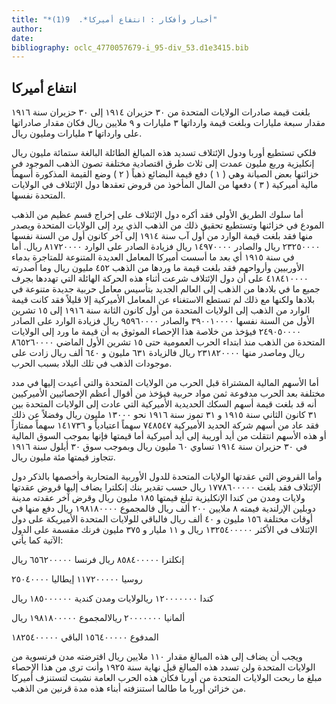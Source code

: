 ```yaml
---
title: "*أخبار وأفكار : انتفاع أميركا*.  9(1)"
author: 
date: 
bibliography: oclc_4770057679-i_95-div_53.d1e3415.bib
---
```




##  انتفاع أميركا 


 بلغت قيمة صادرات الولايات المتحدة من  ٣٠  حزيران  ١٩١٤  إلى  ٣٠  حزيران سنة  ١٩١٦  مقدار  سبعة  مليارات وبلغت قيمة وارداتها  ٣  مليارات و  ٩  ملايين ريال فكان مقدار صادراتها على وارداتها  ٣  مليارات ومليون ريال. 

 فلكي تستطيع أوربا ودول الإئتلاف تسديد هذه المبالغ الطائلة البالغة  ستمائة  مليون ريال إنكليزية وربع مليون عمدت إلى  ثلاث  طرق اقتصادية مختلفة تصون الذهب الموجود في خزائنها بعض الصيانة وهي ( ١ ) دفع قيمة البضائع ذهباً ( ٢ ) وضع القيمة المذكورة أسهماً مالية أميركية ( ٣ ) دفعها من المال المأخوذ من قروض تعقدها دول الإئتلاف في الولايات المتحدة نفسها. 

 أما سلوك الطريق الأولى فقد أكره دول الإئتلاف على إخراج قسم عظيم من الذهب المودع في خزائنها وتستطيع تحقيق ذلك من الذهب الذي يرد إلى الولايات المتحدة ويصدر منها فقد بلغت قيمة الوارد من أول آب سنة  ١٩١٤  إلى آخر كانون أول من السنة نفسها  ٢٣٢٥٠٠٠٠  ريال والصادر  ١٤٩٧٠٠٠٠  ريال فزيادة الصادر على الوارد  ٨١٧٢٠٠٠٠  ريال. أما في سنة  ١٩١٥  أي بعد ما أسست أميركا المعامل العديدة المتنوعة للمتاجرة بدماء الأوربيين وأرواحهم فقد بلغت قيمة ما وردها من الذهب  ٤٥٢  مليون ريال وما أصدرته  ٤١٨٤١٠٠٠٠  على أن دول الإئتلاف شرعت أثناء هذه الحركة الهائلة التي تهددها بجرف جميع ما في بلادها من الذهب إلى العالم الجديد بتأسيس معامل حربية جديدة متنوعة في بلادها ولكنها مع ذلك لم تستطع الاستغناء عن المعامل الأميركية إلا قليلاً فقد كانت قيمة الوارد من الذهب إلى الولايات المتحدة من أول كانون الثانة سنة  ١٩١٦  إلى  ١٥  تشرين الأول من السنة نفسها  ٣٩٠٠١٠٠٠٠  والصادر  ٩٥٩٦٠٠٠٠  ريال فزيادة الوارد على الصادر  ٢٤٩٠٥٠٠٠٠  فيؤخذ من خلاصة هذا الإحصاء الموثوق به أن قيمة ما ورد إلى الولايات المتحدة من الذهب منذ ابتداء الحرب العمومية حتى  ١٥  تشرين الأول الماضي  ٨٦٥٢٦٠٠٠٠  ريال وماصدر منها  ٢٣١٨٢٠٠٠٠  ريال فالزيادة  ٦٣١  مليون و  ٦٤٠  ألف  ريال زادت على موجودات الذهب في تلك البلاد بسبب الحرب. 

 أما الأسهم المالية المشتراة قبل الحرب من الولايات المتحدة والتي أعيدت إليها في مدد   مختلفة بعد الحرب مدفوعة ثمن مواد حربية فيؤخذ من أقوال أعظم الإحصائيين الأميركيين أنه قد بلغت قيمة أسهم السكك الحديدية الأميركية التي عادت إلى الولايات المتحدة بين  ٣١  كانون الثاني سنة  ١٩١٥  و  ٣١  تموز سنة  ١٩١٦  نحو  ١٣٠٠٠  مليون ريال وفضلاً عن ذلك فقد عاد من أسهم شركة الحديد الأميركية  ٧٤٨٥٤٧  سهماً اعتيادياً و  ١٤١٧٣٦  سهماً ممتازاً أو هذه الأسهم انتقلت من أيد أوريبة إلى أيد أميركية أما قيمتها فإنها بموجب السوق المالية في  ٣٠  حزيران سنة  ١٩١٤  تساوي  ٦٠  مليون ريال وبموجب سوق  ٣٠  أيلول سنة  ١٩١٦  تتجاوز قيمتها  مئة  مليون ريال. 

 وأما القروض التي عقدتها الولايات المتحدة للدول الأوربية المتحاربة وأخصمها بالذكر دول الإئتلاف فقد بلغت  ١٧٧٨٦٠٠٠٠٠  ريال حسب تقدير بنك إنكلترا يضاف إليها قروض عقدتها ولايات ومدن من كندا الإنكليزية تبلغ قيمتها  ١٨٥  مليون ريال وقرض آخر عقدته مدينة دوبلين الإرلندية فيمته  ٨  ملايين  ٢٠٠  ألف  ريال فالمجموع  ١٩٨١٨٠٠٠٠  ريال دفع منها في أوقات مختلفة  ١٥٦  مليون و  ٤٠  ألف  ريال فالباقي للولايات المتحدة الأميريكة على دول الإئتلاف في الأكثر  ١٣٢٥٤٠٠٠٠٠  ريال و  ١١  مليار و  ٣٧٥  مليون فرنك مقسمة على الدول الآتية كما يأتي: 

 إنكلترا  ٨٥٨٤٠٠٠٠٠  ريال فرنسا  ٦٥٦٢٠٠٠٠٠  ريال 

 روسيا  ١١٧٢٠٠٠٠٠  إيطاليا  ٢٥٠٤٠٠٠٠ 

 كندا  ١٢٠٠٠٠٠٠٠  ريالولايات ومدن كندية  ١٨٥٠٠٠٠٠٠  ريال 

 ألمانيا  ٢٠٠٠٠٠٠٠  ريالالمجموع  ١٩٨١٨٠٠٠٠٠  ريال 

 المدفوع  ١٥٦٤٠٠٠٠٠  الباقي  ١٨٢٥٤٠٠٠٠٠ 

 ويجب أن يضاف إلى هذه المبالغ مقدار  ١١٠  ملايين ريال اقترضته مدن فرنسوية من الولايات المتحدة ولن تسدد هذه المبالغ قبل نهاية سنة  ١٩٢٥  وأنت ترى من هذا الإحصاء مبلغ ما ربحت الولايات المتحدة من أوربا فكأن هذه الحرب العامة نشبت لتستنزف أميركا من خزائن أوربا ما طالما استنزفته أبناء هذه مدة قرنين من الذهب. 
